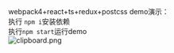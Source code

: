 webpack4+react+ts+redux+postcss
demo演示：  
执行 `npm i`安装依赖  
执行`npm start`运行demo  
![clipboard.png](https://segmentfault.com/img/bVbk0qn)

